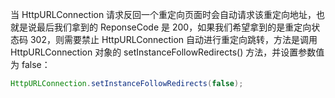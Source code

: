 当 HttpURLConnection 请求反回一个重定向页面时会自动请求该重定向地址，也就是说最后我们拿到的 ReponseCode 是 200，如果我们希望拿到的是重定向状态码 302，则需要禁止 HttpURLConnection 自动进行重定向跳转，方法是调用 HttpURLConnection 对象的 setInstanceFollowRedirects() 方法，并设置参数值为 false：

```java
HttpURLConnection.setInstanceFollowRedirects(false);
```

